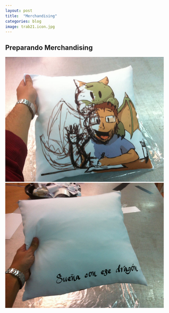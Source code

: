 ```yaml
---
layout: post
title:  "Merchandising"
categories: blog
image: trab21.icon.jpg
---
```

## Preparando Merchandising

![imagen](/img/trab21.jpg)
![imagen](/img/trab21a.jpg)
